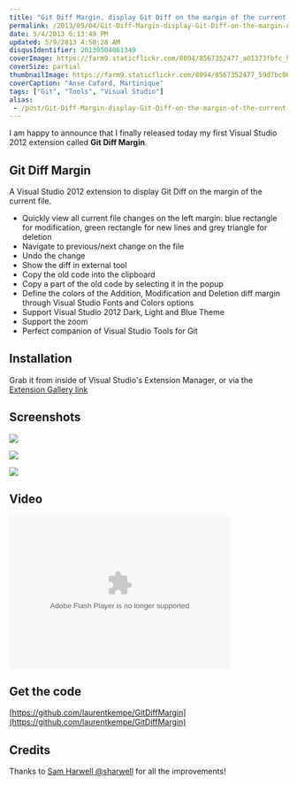 ```yaml
---
title: "Git Diff Margin, display Git Diff on the margin of the current file in Visual Studio 2012"
permalink: /2013/05/04/Git-Diff-Margin-display-Git-Diff-on-the-margin-of-the-current-file/
date: 5/4/2013 6:13:49 PM
updated: 5/9/2013 4:50:28 AM
disqusIdentifier: 20130504061349
coverImage: https://farm9.staticflickr.com/8094/8567352477_a01373fbfc_h.jpg
coverSize: partial
thumbnailImage: https://farm9.staticflickr.com/8094/8567352477_59d7bc06c0_q.jpg
coverCaption: "Anse Cafard, Martinique"
tags: ["Git", "Tools", "Visual Studio"]
alias:
 - /post/Git-Diff-Margin-display-Git-Diff-on-the-margin-of-the-current-file.aspx/index.html
---
```

<!-- [![Levé du jour](http://farm9.staticflickr.com/8094/8567352477_59d7bc06c0_m.jpg)](http://www.flickr.com/photos/laurentkempe/8567352477/ "Levé du jour by Laurent Kempé, on Flickr") -->

I am happy to announce that I finally released today my first Visual Studio 2012 extension called **Git Diff Margin**.

## Git Diff Margin
<!-- more -->

A Visual Studio 2012 extension to display Git Diff on the margin of the current file.

*   Quickly view all current file changes on the left margin: blue rectangle for modification, green rectangle for new lines and grey triangle for deletion 
*   Navigate to previous/next change on the file 
*   Undo the change 
*   Show the diff in external tool 
*   Copy the old code into the clipboard 
*   Copy a part of the old code by selecting it in the popup 
*   Define the colors of the Addition, Modification and Deletion diff margin through Visual Studio Fonts and Colors options 
*   Support Visual Studio 2012 Dark, Light and Blue Theme 
*   Support the zoom 
*   Perfect companion of Visual Studio Tools for Git   

## Installation 

Grab it from inside of Visual Studio's Extension Manager, or via the [Extension Gallery link](http://visualstudiogallery.msdn.microsoft.com/cf49cf30-2ca6-4ea0-b7cc-6a8e0dadc1a8)

## Screenshots

![](http://farm9.staticflickr.com/8329/8116895025_ec9519b5bb_o.png)

![](http://farm9.staticflickr.com/8370/8457441367_dc23f4a51c_o.png)

![](http://farm9.staticflickr.com/8385/8457451383_068e258b94_o.png)

## Video

<object type="application/x-shockwave-flash" width="400" height="276" data="http://www.flickr.com/apps/video/stewart.swf?v=109786" classid="clsid:D27CDB6E-AE6D-11cf-96B8-444553540000"> 

<embed type="application/x-shockwave-flash" src="http://www.flickr.com/apps/video/stewart.swf?v=109786" bgcolor="#000000" allowfullscreen="true" flashvars="intl_lang=en-us&photo_secret=bd669ee9fc&photo_id=8116990137" height="276" width="400"></object>

## Get the code

[https://github.com/laurentkempe/GitDiffMargin](https://github.com/laurentkempe/GitDiffMargin)

## Credits

 Thanks to [Sam Harwell @sharwell](https://github.com/sharwell) for all the improvements!    
